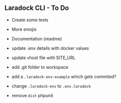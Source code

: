 ## Laradock CLI - To Do
- Create some tests
- More emojis
- Documentation (readme)

- update .env details with docker values
- update vhost file with SITE_URL 
- add .git folder to workspace
- add a `.laradock-env-example` which gets commited?

- change `.laradock-env` to `.env.laradock`
- remove `dist` phpunit

